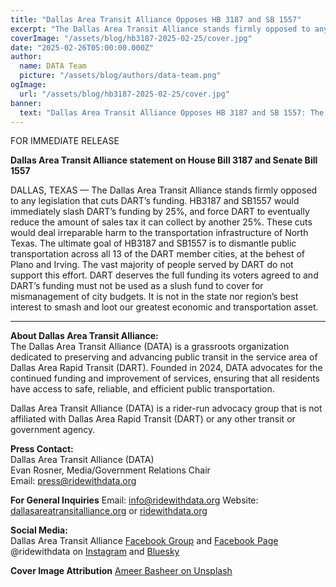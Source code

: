 ```yaml
---
title: "Dallas Area Transit Alliance Opposes HB 3187 and SB 1557"
excerpt: "The Dallas Area Transit Alliance stands firmly opposed to any legislation that cuts DART’s funding."
coverImage: "/assets/blog/hb3187-2025-02-25/cover.jpg"
date: "2025-02-26T05:00:00.000Z"
author:
  name: DATA Team
  picture: "/assets/blog/authors/data-team.png"
ogImage:
  url: "/assets/blog/hb3187-2025-02-25/cover.jpg"
banner: 
  text: "Dallas Area Transit Alliance Opposes HB 3187 and SB 1557: The Dallas Area Transit Alliance stands firmly opposed to any legislation that cuts DART’s funding"
---
```


FOR IMMEDIATE RELEASE

**Dallas Area Transit Alliance statement on House Bill 3187 and Senate Bill 1557**  

DALLAS, TEXAS — The Dallas Area Transit Alliance stands firmly opposed to any legislation that cuts DART’s funding. HB3187 and SB1557 would immediately slash DART’s funding by 25%, and force DART to eventually reduce the amount of sales tax it can collect by another 25%. These cuts would deal irreparable harm to the transportation infrastructure of North Texas. The ultimate goal of HB3187 and SB1557 is to dismantle public transportation across all 13 of the DART member cities, at the behest of Plano and Irving. The vast majority of people served by DART do not support this effort. DART deserves the full funding its voters agreed to and DART’s funding must not be used as a slush fund to cover for mismanagement of city budgets. It is not in the state nor region’s best interest to smash and loot our greatest economic and transportation asset.

---

**About Dallas Area Transit Alliance:**  
The Dallas Area Transit Alliance (DATA) is a grassroots organization dedicated to preserving and advancing public transit in the service area of Dallas Area Rapid Transit (DART). Founded in 2024, DATA advocates for the continued funding and improvement of services, ensuring that all residents have access to safe, reliable, and efficient public transportation.  

Dallas Area Transit Alliance (DATA) is a rider-run advocacy group that is not affiliated with Dallas Area Rapid Transit (DART) or any other transit or government agency.  

**Press Contact:**  
Dallas Area Transit Alliance (DATA)  
Evan Rosner, Media/Government Relations Chair    
Email: [press@ridewithdata.org](mailto:press@ridewithdata.org)  

**For General Inquiries**
Email: [info@ridewithdata.org](mailto:info@ridewithdata.org)
Website: [dallasareatransitalliance.org](https://dallasareatransitalliance.org) or [ridewithdata.org](https://ridewithdata.org)  

**Social Media:**  
Dallas Area Transit Alliance [Facebook Group](https://www.facebook.com/groups/7092451177524504) and [Facebook Page](https://www.facebook.com/profile.php?id=61563559341185)  
@ridewithdata on [Instagram](https://instagram.com/ridewithdata) and [Bluesky](https://bsky.app/profile/ridewithdata.org)  

**Cover Image Attribution**
[Ameer Basheer on Unsplash](https://unsplash.com/photos/the-ceiling-of-a-building-with-a-circular-light-XxTNga90djU)  


